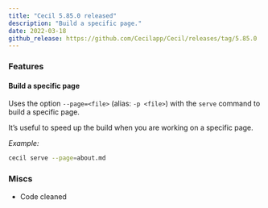 ```yaml
---
title: "Cecil 5.85.0 released"
description: "Build a specific page."
date: 2022-03-18
github_release: https://github.com/Cecilapp/Cecil/releases/tag/5.85.0
---
```


### Features

#### Build a specific page

Uses the option `--page=<file>` (alias: `-p <file>`) with the `serve` command to build a specific page.

It’s useful to speed up the build when you are working on a specific page.

_Example:_  
```bash
cecil serve --page=about.md
```

### Miscs

- Code cleaned

